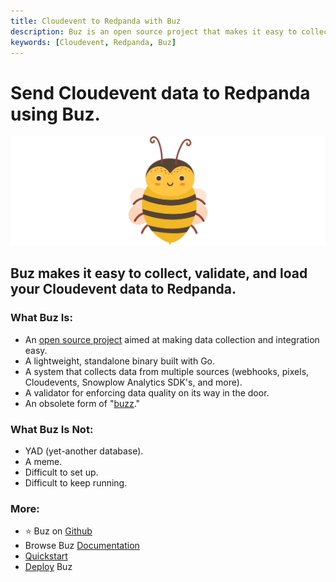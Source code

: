 ```yaml
---
title: Cloudevent to Redpanda with Buz
description: Buz is an open source project that makes it easy to collect, validate, and load Cloudevent data to Redpanda.
keywords: [Cloudevent, Redpanda, Buz]
---
```


# Send Cloudevent data to Redpanda using Buz.

![buzz](../../../static/img/buzz.png)


## Buz makes it easy to collect, validate, and load your Cloudevent data to Redpanda.


### What Buz Is:

- An [open source project](https://github.com/silverton-io/buz) aimed at making data collection and integration easy.
- A lightweight, standalone binary built with Go.
- A system that collects data from multiple sources (webhooks, pixels, Cloudevents, Snowplow Analytics SDK's, and more).
- A validator for enforcing data quality on its way in the door.
- An obsolete form of "[buzz](https://www.merriam-webster.com/dictionary/buzz)."


### What Buz Is Not:

- YAD (yet-another database).
- A meme.
- Difficult to set up.
- Difficult to keep running.


### More:
- ⭐ Buz on [Github](https://github.com/silverton-io/buz)
- Browse Buz [Documentation](/)
- [Quickstart](/examples/quickstart)
- [Deploy](category/deploying-buz) Buz
